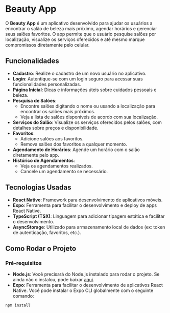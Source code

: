 # Beauty App

O **Beauty App** é um aplicativo desenvolvido para ajudar os usuários a encontrar o salão de beleza mais próximo, agendar horários e gerenciar seus salões favoritos. O app permite que o usuário pesquise salões por localização, visualize os serviços oferecidos e até mesmo marque compromissos diretamente pelo celular.

## Funcionalidades

- **Cadastro**: Realize o cadastro de um novo usuário no aplicativo.
- **Login**: Autentique-se com um login seguro para acessar suas funcionalidades personalizadas.
- **Página Inicial**: Dicas e informações úteis sobre cuidados pessoais e beleza.
- **Pesquisa de Salões**: 
  - Encontre salões digitando o nome ou usando a localização para encontrar os salões mais próximos.
  - Veja a lista de salões disponíveis de acordo com sua localização.
- **Serviços do Salão**: Visualize os serviços oferecidos pelos salões, com detalhes sobre preços e disponibilidade.
- **Favoritos**: 
  - Adicione salões aos favoritos.
  - Remova salões dos favoritos a qualquer momento.
- **Agendamento de Horários**: Agende um horário com o salão diretamente pelo app.
- **Histórico de Agendamentos**: 
  - Veja os agendamentos realizados.
  - Cancele um agendamento se necessário.

## Tecnologias Usadas

- **React Native**: Framework para desenvolvimento de aplicativos móveis.
- **Expo**: Ferramenta para facilitar o desenvolvimento e deploy de apps React Native.
- **TypeScript (TSX)**: Linguagem para adicionar tipagem estática e facilitar o desenvolvimento.
- **AsyncStorage**: Utilizado para armazenamento local de dados (ex: token de autenticação, favoritos, etc.).

## Como Rodar o Projeto

### Pré-requisitos

- **Node.js**: Você precisará do Node.js instalado para rodar o projeto. Se ainda não o instalou, pode baixar [aqui](https://nodejs.org/).
- **Expo**: Ferramenta para facilitar o desenvolvimento de aplicativos React Native. Você pode instalar o Expo CLI globalmente com o seguinte comando:

```bash
npm install

